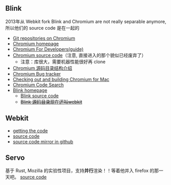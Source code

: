 ## Blink
2013年从 Webkit fork
Blink and Chromium are not really separable anymore, 所以他们的 source code 是在一起的
- [Git repositories on Chromium](https://chromium.googlesource.com/)
- [Chromium homepage](https://www.chromium.org/Home)
- [Chromium For Developers(guide)](http://www.chromium.org/developers)
- [Chromium source code](https://chromium.googlesource.com/chromium/src/)（注意, 直接进入的那个貌似已经废弃了）
	- 注意：库很大，需要机器性能很好再 clone
- [Chromium 源码目录结构介绍](http://www.chromium.org/developers/how-tos/getting-around-the-chrome-source-code)
- [Chromium Bug tracker](https://bugs.chromium.org/p/chromium/issues/list)
- [Checking out and building Chromium for Mac](https://chromium.googlesource.com/chromium/src/+/master/docs/mac_build_instructions.md)
- [Chromium Code Search](https://cs.chromium.org/)
- [Blink homepage](https://www.chromium.org/blink)
	- [Blink source code](https://chromium.googlesource.com/chromium/src/+/refs/heads/master/third_party/blink)
	- [~~Blink 源码目录现在还叫webkit~~](https://groups.google.com/a/chromium.org/forum/#!topic/platform-architecture-dev/DKQn-SILZzo/discussion)
## Webkit
- [getting the code](https://webkit.org/getting-the-code/)
- [source code](https://trac.webkit.org/browser/webkit/trunk)
- [source code mirror in github](https://github.com/WebKit/webkit)
## Servo
基于 Rust, Mozilla 的实验性项目，支持**并行**渲染！！等着他并入 firefox 的那一天吧。 [source code](https://github.com/servo/servo)
